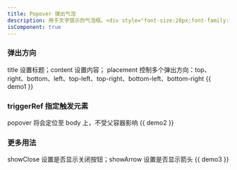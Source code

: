 ```yaml
---
title: Popover 弹出气泡
description: 用于文字提示的气泡框。<div style="font-size:28px;font-family:DIN-Medium;color:#0052d9;padding:8px 12px;border-radius:10px;background:#d9e1ff;display:inline-block;">^1.0.0</div>
isComponent: true
---
```


### 弹出方向

title 设置标题；content 设置内容；
placement 控制多个弹出方向：top、right、bottom、left、top-left、top-right、bottom-left、bottom-right
{{ demo1 }}

### triggerRef 指定触发元素

popover 将会定位至 body 上，不受父容器影响
{{ demo2 }}

### 更多用法

showClose 设置是否显示关闭按钮；showArrow 设置是否显示箭头
{{ demo3 }}
